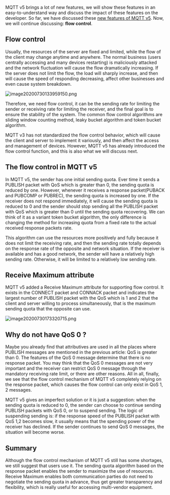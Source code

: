 MQTT v5 brings a lot of new features, we will show these features in an easy-to-understand way and discuss the impact of these features on the developer. So far, we have discussed these [new features of MQTT v5](https://www.emqx.com/en/mqtt/mqtt5). Now, we will continue discussing: **flow control**.



## Flow control

Usually, the resources of the server are fixed and limited, while the flow of the client may change anytime and anywhere. The normal business (users centrally accessing and many devices restarting) is maliciously attacked and the network fluctuation will cause the flow dramatically increasing. If the server does not limit the flow, the load will sharply increase, and then will cause the speed of responding decreasing, affect other businesses and even cause system breakdown.

![image20200730133959150.png](https://static.emqx.net/images/c5d21ba2ca945005ba8477cd0d6debbf.png)

Therefore, we need flow control, it can be the sending rate for limiting the sender or receiving rate for limiting the receiver, and the final goal is to ensure the stability of the system. The common flow control algorithms are sliding window counting method, leaky bucket algorithm and token bucket algorithm.

MQTT v3 has not standardized the flow control behavior, which will cause the client and server to implement it variously, and then affect the access and management of devices. However, MQTT v5 has already introduced the flow control function, and this is also what we will discuss next.



## The flow control in MQTT v5

In MQTT v5, the sender has one initial sending quota. Ever time it sends a PUBLISH packet with QoS which is greater than 0, the sending quota is reduced by one. However, whenever it receives a response packet(PUBACK and PUBCOMP or PUBREC), the sending quota is increased by one. If the receiver does not respond immediately, it will cause the sending quota is reduced to 0 and the sender should stop sending all the PUBLISH packet with QoS which is greater than 0 until the sending quota recovering. We can think of it as a variant token bucket algorithm, the only difference is changing the method for increasing quota from a fixed rate to the actual received response packets rate.

This algorithm can use the resources more positively and fully because it does not limit the receiving rate, and then the sending rate totally depends on the response rate of the opposite and network situation. If the receiver is available and has a good network, the sender will have a relatively high sending rate. Otherwise, it will be limited to a relatively low sending rate.



## Receive Maximum attribute

MQTT v5 added a Receive Maximum attribute for supporting flow control. It exists in the CONNECT packet and CONNACK packet and indicates the largest number of PUBLISH packet with the QoS which is 1 and 2 that the client and server willing to process simultaneously, that is the maximum sending quota that the opposite can use.

![image20200730173320715.png](https://static.emqx.net/images/7dc9e6680507322a743d721db1def117.png)

## Why do not have QoS 0 ?

Maybe you already find that attributives are used in all the places where PUBLISH messages are mentioned in the previous article: QoS is greater than 0. The features of the QoS 0 message determine that there is no response packet. You may think that the QoS 0 messages are not very important and the receiver can restrict  QoS 0 message through the mandatory receiving rate limit, or there are other reasons. All in all, finally, we see that the flow control mechanism of MQTT v5 completely relying on the response packet, which causes the flow control can only exist in QoS 1, 2 messages.

MQTT v5 gives an imperfect solution or it is just a suggestion: when the sending quota is reduced to 0, the sender can choose to continue sending PUBLISH packets with QoS 0, or to suspend sending. The logic of suspending sending is: if the response speed of the PUBLISH packet with QoS 1,2 becomes slow, it usually means that the spending power of the receiver has declined. If the sender continues to send QoS 0 messages, the situation will become worse.



## Summary

Although the flow control mechanism of MQTT v5 still has some shortages, we still suggest that users use it. The sending quota algorithm based on the response packet enables the sender to maximize the use of resources. Receive Maximum enables both communication parties do not need to negotiate the sending quota in advance, thus get greater transparency and flexibility, which is really useful for accessing multi-vendor equipment.
